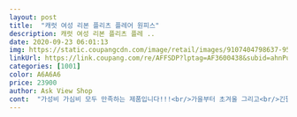 ```yaml
---
layout: post 
title:  "캐럿 여성 리본 플리츠 플레어 원피스" 
description: 캐럿 여성 리본 플리츠 플레 ..
date: 2020-09-23 06:01:13 
img: https://static.coupangcdn.com/image/retail/images/9107404798637-9543071e-2b19-4827-a41a-643962331379.jpg 
linkUrl: https://link.coupang.com/re/AFFSDP?lptag=AF3600438&subid=ahnPublicAsk&pageKey=1980540725&itemId=3369732434&vendorItemId=71356450298&traceid=V0-113-995e4a2dfde2ac1c 
categories: [1001] 
color: A6A6A6 
price: 23900 
author: Ask View Shop 
cont:  "가성비 가심비 모두 만족하는 제품입니다!!!<br/>가을부터 초겨울 그리고<br/>긴팔 니트 또는 니트 베스트와 매치해줘도 예뻐요.<br/><br/>니트 안에 이너 스커트로 매치해줘도 예쁘구요.<br/><br/>니트와 코트로 마무리해줘도 거뜬해요.<br/><br/>보들보들하면서도 조직감이 탄탄해요.<br/> #.<br/>#<br/>사진에서 보이는것 처럼, 너무나 예쁘고 가을가을한 디자인이구요.<br/><br/>여름 빼고 3계절 휘뚜루마뚜루 베스트 코디아이템이예요.<br/><br/>우선 착용감이 너무 챡 감기면서,<br/>이렇게 가을가을한 제품 보셨나요? ><<br/>캐럿 여성 리본 플리츠 원피스 입니다.<br/><br/>패턴이 잔잔하면서도 귀엽게 매치되어 있어서<br/>플리츠 스커트 부분도 주름이 섬세하고 우아하게 떨어지구요.<br/><br/>한겨울에는 레깅스입고 이너원피스로 매치하고<br/>" 
---
```

